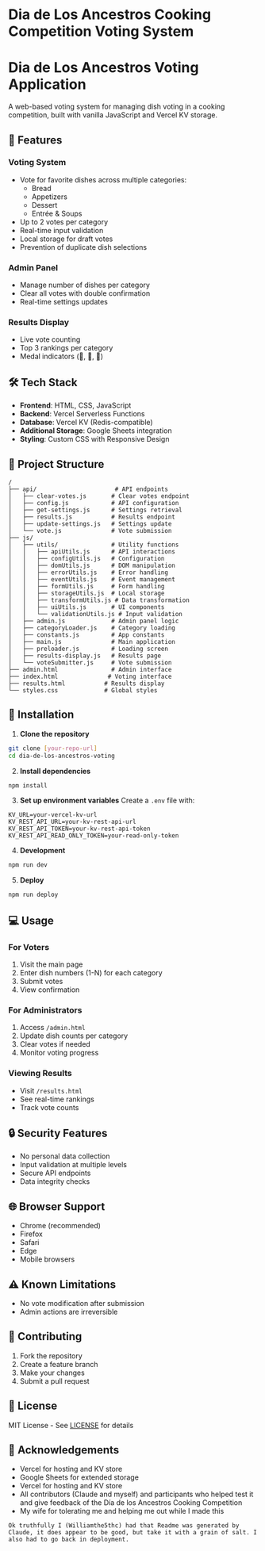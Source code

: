 # Dia de Los Ancestros Cooking Competition Voting System

# Dia de Los Ancestros Voting Application

A web-based voting system for managing dish voting in a cooking competition, built with vanilla JavaScript and Vercel KV storage.

## 🌟 Features

### Voting System
- Vote for favorite dishes across multiple categories:
  - Bread
  - Appetizers
  - Dessert
  - Entrée & Soups
- Up to 2 votes per category
- Real-time input validation
- Local storage for draft votes
- Prevention of duplicate dish selections

### Admin Panel
- Manage number of dishes per category
- Clear all votes with double confirmation
- Real-time settings updates

### Results Display
- Live vote counting
- Top 3 rankings per category
- Medal indicators (🥇, 🥈, 🥉)

## 🛠 Tech Stack

- **Frontend**: HTML, CSS, JavaScript
- **Backend**: Vercel Serverless Functions
- **Database**: Vercel KV (Redis-compatible)
- **Additional Storage**: Google Sheets integration
- **Styling**: Custom CSS with Responsive Design

## 📁 Project Structure

```
/
├── api/                      # API endpoints
│   ├── clear-votes.js       # Clear votes endpoint
│   ├── config.js            # API configuration
│   ├── get-settings.js      # Settings retrieval
│   ├── results.js           # Results endpoint
│   ├── update-settings.js   # Settings update
│   └── vote.js              # Vote submission
├── js/
│   ├── utils/               # Utility functions
│   │   ├── apiUtils.js      # API interactions
│   │   ├── configUtils.js   # Configuration
│   │   ├── domUtils.js      # DOM manipulation
│   │   ├── errorUtils.js    # Error handling
│   │   ├── eventUtils.js    # Event management
│   │   ├── formUtils.js     # Form handling
│   │   ├── storageUtils.js  # Local storage
│   │   ├── transformUtils.js # Data transformation
│   │   ├── uiUtils.js       # UI components
│   │   └── validationUtils.js # Input validation
│   ├── admin.js             # Admin panel logic
│   ├── categoryLoader.js    # Category loading
│   ├── constants.js         # App constants
│   ├── main.js              # Main application
│   ├── preloader.js         # Loading screen
│   ├── results-display.js   # Results page
│   └── voteSubmitter.js     # Vote submission
├── admin.html               # Admin interface
├── index.html              # Voting interface
├── results.html           # Results display
└── styles.css             # Global styles

```

## 🚀 Installation

1. **Clone the repository**
```bash
git clone [your-repo-url]
cd dia-de-los-ancestros-voting
```

2. **Install dependencies**
```bash
npm install
```

3. **Set up environment variables**
Create a `.env` file with:
```env
KV_URL=your-vercel-kv-url
KV_REST_API_URL=your-kv-rest-api-url
KV_REST_API_TOKEN=your-kv-rest-api-token
KV_REST_API_READ_ONLY_TOKEN=your-read-only-token
```

4. **Development**
```bash
npm run dev
```

5. **Deploy**
```bash
npm run deploy
```

## 💻 Usage

### For Voters
1. Visit the main page
2. Enter dish numbers (1-N) for each category
3. Submit votes
4. View confirmation

### For Administrators
1. Access `/admin.html`
2. Update dish counts per category
3. Clear votes if needed
4. Monitor voting progress

### Viewing Results
- Visit `/results.html`
- See real-time rankings
- Track vote counts

## 🔒 Security Features

- No personal data collection
- Input validation at multiple levels
- Secure API endpoints
- Data integrity checks

## 🌐 Browser Support

- Chrome (recommended)
- Firefox
- Safari
- Edge
- Mobile browsers

## ⚠️ Known Limitations

- No vote modification after submission
- Admin actions are irreversible

## 🤝 Contributing

1. Fork the repository
2. Create a feature branch
3. Make your changes
4. Submit a pull request

## 📄 License

MIT License - See [LICENSE](LICENSE) for details

## 🙏 Acknowledgements

- Vercel for hosting and KV store
- Google Sheets for extended storage
- Vercel for hosting and KV store
- All contributors (Claude and myself) and participants who helped test it and give feedback of the Día de los Ancestros Cooking Competition
- My wife for tolerating me and helping me out while I made this
```
Ok truthfully I (Williamthe5thc) had that Readme was generated by Claude, it does appear to be good, but take it with a grain of salt. I also had to go back in deployment.
